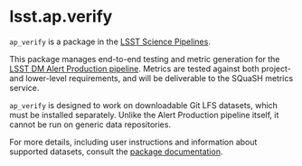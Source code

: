 # lsst.ap.verify

`ap_verify` is a package in the [LSST Science Pipelines](https://pipelines.lsst.io/).

This package manages end-to-end testing and metric generation for the [LSST DM Alert Production pipeline](https://github.com/lsst-dm/ap_pipe/).
Metrics are tested against both project- and lower-level requirements, and will be deliverable to the SQuaSH metrics service.

`ap_verify` is designed to work on downloadable Git LFS datasets, which must be installed separately.
Unlike the Alert Production pipeline itself, it cannot be run on generic data repositories.

For more details, including user instructions and information about supported datasets, consult the [package documentation](https://pipelines.lsst.io/v/daily/modules/lsst.ap.verify/).

